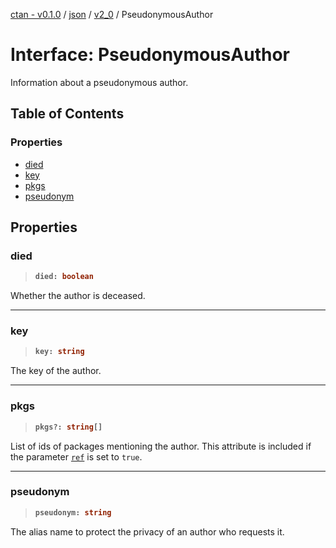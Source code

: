 [ctan - v0.1.0](../README.md) / [json](../modules/json.md) / [v2\_0](../modules/json.v2_0.md) / PseudonymousAuthor

# Interface: PseudonymousAuthor

Information about a pseudonymous author.

## Table of Contents

### Properties

- [died](json.v2_0.PseudonymousAuthor.md#died)
- [key](json.v2_0.PseudonymousAuthor.md#key)
- [pkgs](json.v2_0.PseudonymousAuthor.md#pkgs)
- [pseudonym](json.v2_0.PseudonymousAuthor.md#pseudonym)

## Properties

### died

> <b>
>
> ```typescript
> died: boolean
> ```
>
> </b>

Whether the author is deceased.

<dl>

</dl>

___

### key

> <b>
>
> ```typescript
> key: string
> ```
>
> </b>

The key of the author.

<dl>

</dl>

___

### pkgs

> <b>
>
> ```typescript
> pkgs?: string[]
> ```
>
> </b>

List of ids of packages mentioning the author.
This attribute is included
if the parameter [`ref`](json.v2_0.AuthorParameters.md#ref) is set to `true`.

<dl>

</dl>

___

### pseudonym

> <b>
>
> ```typescript
> pseudonym: string
> ```
>
> </b>

The alias name to protect the privacy of an author who requests it.

<dl>

</dl>
